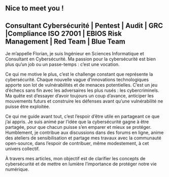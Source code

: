 ## Nice to meet you !

## Consultant Cybersécurité | Pentest | Audit | GRC |Compliance ISO 27001 | EBIOS Risk Management | Red Team | Blue Team ##


Je m’appelle Florian, je suis Ingénieur en Sciences Informatique et Consultant en Cybersécurité. Ma passion pour la cybersécurité est bien plus qu’un job ou un passe-temps : c’est une vocation.

Ce qui me motive le plus, c’est le challenge constant que représente la cybersécurité. Chaque nouvelle vague d’innovations technologiques apporte son lot de vulnérabilités et de menaces potentielles. C’est un jeu d’échecs sans fin avec les adversaires les plus rusés : les cybercriminels. Ma quête est d’essayer d’avoir toujours un coup d’avance, anticiper les mouvements futurs et construire les défenses avant qu’une vulnérabilité ne puisse être exploitée.

Ce qui me guide avant tout, c’est l’espoir d’être utile en partageant ce que j’ai appris. Je suis animé par l’idée que la cybersécurité gagne à être partagée, pour que chacun puisse s’en emparer et mieux se protéger. Humblement, je contribue aux discussions dans des forums en ligne, anime des ateliers de sensibilisation et partage mes travaux avec la communauté open-source, dans l’espoir de contribuer, même modestement, à cet univers collectif.

À travers mes articles, mon objectif est de clarifier les concepts de cybersécurité et de mettre en lumière l’importance de protéger notre vie numérique.
